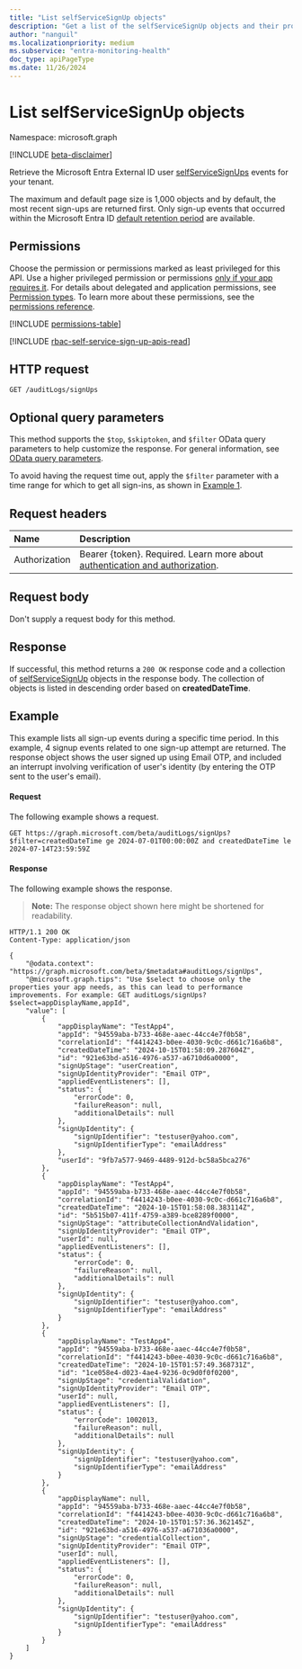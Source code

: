 ```yaml
---
title: "List selfServiceSignUp objects"
description: "Get a list of the selfServiceSignUp objects and their properties."
author: "nanguil"
ms.localizationpriority: medium
ms.subservice: "entra-monitoring-health"
doc_type: apiPageType
ms.date: 11/26/2024 
---
```


# List selfServiceSignUp objects

Namespace: microsoft.graph

[!INCLUDE [beta-disclaimer](../../includes/beta-disclaimer.md)]

Retrieve the Microsoft Entra External ID user [selfServiceSignUps](../resources/selfservicesignup.md) events for your tenant. 

The maximum and default page size is 1,000 objects and by default, the most recent sign-ups are returned first. Only sign-up events that occurred within the Microsoft Entra ID [default retention period](/azure/active-directory/reports-monitoring/reference-reports-data-retention#how-long-does-azure-ad-store-the-data) are available.

## Permissions

Choose the permission or permissions marked as least privileged for this API. Use a higher privileged permission or permissions [only if your app requires it](/graph/permissions-overview#best-practices-for-using-microsoft-graph-permissions). For details about delegated and application permissions, see [Permission types](/graph/permissions-overview#permission-types). To learn more about these permissions, see the [permissions reference](/graph/permissions-reference).

<!-- {
  "blockType": "permissions",
  "name": "auditlogroot-list-signups-permissions"
}
-->
[!INCLUDE [permissions-table](../includes/permissions/auditlogroot-list-signups-permissions.md)]

[!INCLUDE [rbac-self-service-sign-up-apis-read](../includes/rbac-for-apis/rbac-self-service-sign-up-apis-read.md)]

## HTTP request

<!-- {
  "blockType": "ignored"
}
-->
``` http
GET /auditLogs/signUps
```

## Optional query parameters

This method supports the `$top`, `$skiptoken`, and `$filter` OData query parameters to help customize the response. For general information, see [OData query parameters](/graph/query-parameters).

To avoid having the request time out, apply the `$filter` parameter with a time range for which to get all sign-ins, as shown in [Example 1](signin-list.md#example-1-list-all-sign-ins-during-a-specific-time-period).

## Request headers

|Name|Description|
|:---|:---|
|Authorization|Bearer {token}. Required. Learn more about [authentication and authorization](/graph/auth/auth-concepts).|

## Request body

Don't supply a request body for this method.

## Response

If successful, this method returns a `200 OK` response code and a collection of [selfServiceSignUp](../resources/selfservicesignup.md) objects in the response body. The collection of objects is listed in descending order based on **createdDateTime**.

## Example

This example lists all sign-up events during a specific time period.  In this example, 4 signup events related to one sign-up attempt are returned.  The response object shows the user signed up using Email OTP, and included an interrupt involving verification of user's identity (by entering the OTP sent to the user's email).

#### Request

The following example shows a request.
<!-- {
  "blockType": "request",
  "name": "list_selfservicesignup"
}
-->
```http
GET https://graph.microsoft.com/beta/auditLogs/signUps?$filter=createdDateTime ge 2024-07-01T00:00:00Z and createdDateTime le 2024-07-14T23:59:59Z
```


#### Response

The following example shows the response.
>**Note:** The response object shown here might be shortened for readability.
<!-- {
  "blockType": "response",
  "truncated": true,
  "@odata.type": "Collection(microsoft.graph.selfServiceSignUp)"
}
-->
``` http
HTTP/1.1 200 OK
Content-Type: application/json

{
    "@odata.context": "https://graph.microsoft.com/beta/$metadata#auditLogs/signUps",
    "@microsoft.graph.tips": "Use $select to choose only the properties your app needs, as this can lead to performance improvements. For example: GET auditLogs/signUps?$select=appDisplayName,appId",
    "value": [
        {
            "appDisplayName": "TestApp4",
            "appId": "94559aba-b733-468e-aaec-44cc4e7f0b58",
            "correlationId": "f4414243-b0ee-4030-9c0c-d661c716a6b8",
            "createdDateTime": "2024-10-15T01:58:09.287604Z",
            "id": "921e63bd-a516-4976-a537-a6710d6a0000",
            "signUpStage": "userCreation",
            "signUpIdentityProvider": "Email OTP",
            "appliedEventListeners": [],
            "status": {
                "errorCode": 0,
                "failureReason": null,
                "additionalDetails": null
            },
            "signUpIdentity": {
                "signUpIdentifier": "testuser@yahoo.com",
                "signUpIdentifierType": "emailAddress"
            },
            "userId": "9fb7a577-9469-4489-912d-bc58a5bca276"
        },
        {
            "appDisplayName": "TestApp4",
            "appId": "94559aba-b733-468e-aaec-44cc4e7f0b58",
            "correlationId": "f4414243-b0ee-4030-9c0c-d661c716a6b8",
            "createdDateTime": "2024-10-15T01:58:08.383114Z",
            "id": "5b515b07-411f-4759-a389-bce8289f0000",
            "signUpStage": "attributeCollectionAndValidation",
            "signUpIdentityProvider": "Email OTP",
            "userId": null,
            "appliedEventListeners": [],
            "status": {
                "errorCode": 0,
                "failureReason": null,
                "additionalDetails": null
            },
            "signUpIdentity": {
                "signUpIdentifier": "testuser@yahoo.com",
                "signUpIdentifierType": "emailAddress"
            }
        },
        {
            "appDisplayName": "TestApp4",
            "appId": "94559aba-b733-468e-aaec-44cc4e7f0b58",
            "correlationId": "f4414243-b0ee-4030-9c0c-d661c716a6b8",
            "createdDateTime": "2024-10-15T01:57:49.368731Z",
            "id": "1ce058e4-d023-4ae4-9236-0c9d0f0f0200",
            "signUpStage": "credentialValidation",
            "signUpIdentityProvider": "Email OTP",
            "userId": null,
            "appliedEventListeners": [],
            "status": {
                "errorCode": 1002013,
                "failureReason": null,
                "additionalDetails": null
            },
            "signUpIdentity": {
                "signUpIdentifier": "testuser@yahoo.com",
                "signUpIdentifierType": "emailAddress"
            }
        },
        {
            "appDisplayName": null,
            "appId": "94559aba-b733-468e-aaec-44cc4e7f0b58",
            "correlationId": "f4414243-b0ee-4030-9c0c-d661c716a6b8",
            "createdDateTime": "2024-10-15T01:57:36.362145Z",
            "id": "921e63bd-a516-4976-a537-a671036a0000",
            "signUpStage": "credentialCollection",
            "signUpIdentityProvider": "Email OTP",
            "userId": null,
            "appliedEventListeners": [],
            "status": {
                "errorCode": 0,
                "failureReason": null,
                "additionalDetails": null
            },
            "signUpIdentity": {
                "signUpIdentifier": "testuser@yahoo.com",
                "signUpIdentifierType": "emailAddress"
            }
        }
    ]
}
```

